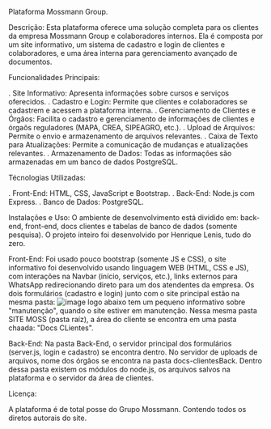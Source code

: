 Plataforma Mossmann Group.

Descrição: Esta plataforma oferece uma solução completa para os clientes da empresa Mossmann Group e colaboradores internos. Ela é composta por um site informativo, um sistema de cadastro e login de clientes e
colaboradores, e uma área interna para gerenciamento avançado de documentos. 

Funcionalidades Principais:

. Site Informativo: Apresenta informações sobre cursos e serviços oferecidos.
. Cadastro e Login: Permite que clientes e colaboradores se cadastrem e acessem a plataforma interna.
. Gerenciamento de Clientes e Órgãos: Facilita o cadastro e gerenciamento de informações de clientes e órgaõs reguladores (MAPA, CREA, SIPEAGRO, etc.).
. Upload de Arquivos: Permite o envio e armazenamento de arquivos relevantes.
. Caixa de Texto para Atualizações: Permite a comunicação de mudanças e atualizações relevantes.
. Armazenamento de Dados: Todas as informações são armazenadas em um banco de dados PostgreSQL.

Técnologias Utilizadas:

. Front-End: HTML, CSS, JavaScript e Bootstrap.
. Back-End: Node.js com Express.
. Banco de Dados: PostgreSQL.

Instalações e Uso: 
O ambiente de desenvolvimento está dividido em: back-end, front-end, docs clientes e tabelas de banco de dados (somente pesquisa). O projeto inteiro foi desenvolvido por Henrique Lenis, tudo do zero.

Front-End:
Foi usado pouco bootstrap (somente JS e CSS), o site informativo foi desenvolvido usando linguagem WEB (HTML, CSS e JS), com interações na Navbar (início, serviços, etc.), links externos para WhatsApp
redirecionando direto para um dos atendentes da empresa. Os dois formulários (cadastro e login) junto com o site principal estão na mesma pasta: ![image](https://github.com/user-attachments/assets/b0fac6d8-ddbe-42ac-ad04-238daab061d5)
logo abaixo tem um pequeno informativo sobre "manutenção", quando o site estiver em manutenção. Nessa mesma pasta SITE MOSS (pasta raíz), a área do cliente se encontra em uma pasta chaada: "Docs CLientes".

Back-End:
Na pasta Back-End, o servidor principal dos formulários (server.js, login e cadastro) se encontra dentro. No servidor de uploads de arquivos, nome dos órgãos se encontra na pasta docs-clientesBack.
Dentro dessa pasta existem os módulos do node.js, os arquivos salvos na plataforma e o servidor da área de clientes.

Licença: 

A plataforma é de total posse do Grupo Mossmann. Contendo todos os diretos autorais do site. 
